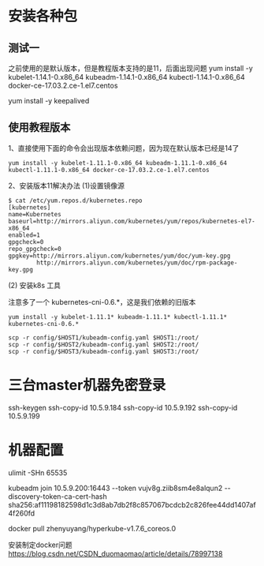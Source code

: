# 安装各种包

## 测试一
之前使用的是默认版本，但是教程版本支持的是11，后面出现问题
yum install -y kubelet-1.14.1-0.x86_64 kubeadm-1.14.1-0.x86_64 kubectl-1.14.1-0.x86_64 docker-ce-17.03.2.ce-1.el7.centos

yum install -y keepalived


## 使用教程版本

1、直接使用下面的命令会出现版本依赖问题，因为现在默认版本已经是14了
```
yum install -y kubelet-1.11.1-0.x86_64 kubeadm-1.11.1-0.x86_64 kubectl-1.11.1-0.x86_64 docker-ce-17.03.2.ce-1.el7.centos
```

2、安装版本11解决办法
(1)设置镜像源

```
$ cat /etc/yum.repos.d/kubernetes.repo
[kubernetes]
name=Kubernetes
baseurl=http://mirrors.aliyun.com/kubernetes/yum/repos/kubernetes-el7-x86_64
enabled=1
gpgcheck=0
repo_gpgcheck=0
gpgkey=http://mirrors.aliyun.com/kubernetes/yum/doc/yum-key.gpg
        http://mirrors.aliyun.com/kubernetes/yum/doc/rpm-package-key.gpg
```

(2) 安装k8s 工具

注意多了一个 kubernetes-cni-0.6.*，这是我们依赖的旧版本
```
yum install -y kubelet-1.11.1* kubeadm-1.11.1* kubectl-1.11.1* kubernetes-cni-0.6.*
```



```
scp -r config/$HOST1/kubeadm-config.yaml $HOST1:/root/
scp -r config/$HOST2/kubeadm-config.yaml $HOST2:/root/
scp -r config/$HOST3/kubeadm-config.yaml $HOST3:/root/
```





# 三台master机器免密登录

ssh-keygen
ssh-copy-id 10.5.9.184
ssh-copy-id 10.5.9.192
ssh-copy-id 10.5.9.199

# 机器配置
ulimit -SHn 65535



kubeadm join 10.5.9.200:16443 --token vujv8g.ziib8sm4e8alqun2 --discovery-token-ca-cert-hash sha256:af11198182598d1c3d8ab7db2f8c857067bcdcb2c826fee44dd1407af4f260fd


 docker  pull zhenyuyang/hyperkube-v1.7.6_coreos.0


安装制定docker问题
https://blog.csdn.net/CSDN_duomaomao/article/details/78997138